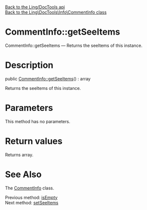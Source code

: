 [Back to the Ling/DocTools api](https://github.com/lingtalfi/DocTools/blob/master/doc/api/Ling/DocTools.md)<br>
[Back to the Ling\DocTools\Info\CommentInfo class](https://github.com/lingtalfi/DocTools/blob/master/doc/api/Ling/DocTools/Info/CommentInfo.md)


CommentInfo::getSeeItems
================



CommentInfo::getSeeItems — Returns the seeItems of this instance.




Description
================


public [CommentInfo::getSeeItems](https://github.com/lingtalfi/DocTools/blob/master/doc/api/Ling/DocTools/Info/CommentInfo/getSeeItems.md)() : array




Returns the seeItems of this instance.




Parameters
================

This method has no parameters.


Return values
================

Returns array.








See Also
================

The [CommentInfo](https://github.com/lingtalfi/DocTools/blob/master/doc/api/Ling/DocTools/Info/CommentInfo.md) class.

Previous method: [isEmpty](https://github.com/lingtalfi/DocTools/blob/master/doc/api/Ling/DocTools/Info/CommentInfo/isEmpty.md)<br>Next method: [setSeeItems](https://github.com/lingtalfi/DocTools/blob/master/doc/api/Ling/DocTools/Info/CommentInfo/setSeeItems.md)<br>

